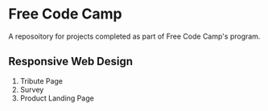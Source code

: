 # Free Code Camp
A reposoitory for projects completed as part of Free Code Camp's program.

## Responsive Web Design
1. Tribute Page
2. Survey
3. Product Landing Page
